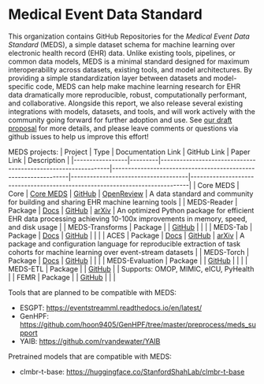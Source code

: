 # Medical Event Data Standard
This organization contains GitHub Repositories for the _Medical Event Data Standard_ (MEDS), a simple dataset schema for machine learning over electronic health record (EHR) data. Unlike existing tools, pipelines, or common data models, MEDS is a minimal standard designed for maximum interoperability across datasets, existing tools, and model architectures. By providing a simple standardization layer between datasets and model-specific code, MEDS can help make machine learning research for EHR data dramatically more reproducible, robust, computationally performant, and collaborative. Alongside this report, we also release several existing integrations with models, datasets, and tools, and will work actively with the community going forward for further adoption and use. See [our draft proposal](https://github.com/Medical-Event-Data-Standard/.github/blob/main/MEDS_TS4H.pdf) for more details, and please leave comments or questions via github issues to help us improve this effort!

MEDS projects:
| Project         | Type    | Documentation Link                                           | GitHub Link                                                   | Paper Link                          | Description                                                                 |
|-----------------|---------|--------------------------------------------------------------|----------------------------------------------------------------|-------------------------------------|-----------------------------------------------------------------------------|
| Core MEDS       | Core    | [Core MEDS](https://github.com/Medical-Event-Data-Standard)  | [GitHub](https://github.com/Medical-Event-Data-Standard/meds)  | [OpenReview](https://openreview.net/forum?id=IsHy2ebjIG) | A data standard and community for building and sharing EHR machine learning tools |
| MEDS-Reader     | Package | [Docs](https://meds-reader.readthedocs.io/en/latest/)        | [GitHub](https://github.com/som-shahlab/meds_reader)           | [arXiv](https://arxiv.org/abs/2409.09095) | An optimized Python package for efficient EHR data processing achieving 10-100x improvements in memory, speed, and disk usage |
| MEDS-Transforms | Package |                                                              | [GitHub](https://github.com/mmcdermott/MEDS_transforms)        |                                     |                                                                             |
| MEDS-Tab        | Package | [Docs](https://meds-tab.readthedocs.io/en/latest/)           | [GitHub](https://github.com/mmcdermott/MEDS_Tabular_AutoML)    |                                     |                                                                             |
| ACES            | Package | [Docs](https://eventstreamaces.readthedocs.io/en/latest/)    | [GitHub](https://github.com/justin13601/aces)                  | [arXiv](https://arxiv.org/abs/2406.19653) | A package and configuration language for reproducible extraction of task cohorts for machine learning over event-stream datasets |
| MEDS-Torch      | Package | [Docs](https://meds-torch.readthedocs.io/en/latest/)         | [GitHub](https://github.com/Oufattole/meds-torch)              |                                     |                                                                             |
| MEDS-Evaluation | Package |                                                              | [GitHub](https://github.com/kamilest/meds-evaluation)          |                                     |                                                                             |
| MEDS-ETL        | Package |                                                              | [GitHub](https://github.com/Medical-Event-Data-Standard/meds_etl) |                                     | Supports: OMOP, MIMIC, eICU, PyHealth                                        |
| FEMR            | Package |                                                              | [GitHub](https://github.com/som-shahlab/femr)                  |                                     |                                                                             |


Tools that are planned to be compatible with MEDS:
  * ESGPT: https://eventstreamml.readthedocs.io/en/latest/
  * GenHPF: https://github.com/hoon9405/GenHPF/tree/master/preprocess/meds_support
  * YAIB: https://github.com/rvandewater/YAIB

Pretrained models that are compatible with MEDS:
  * clmbr-t-base: https://huggingface.co/StanfordShahLab/clmbr-t-base
